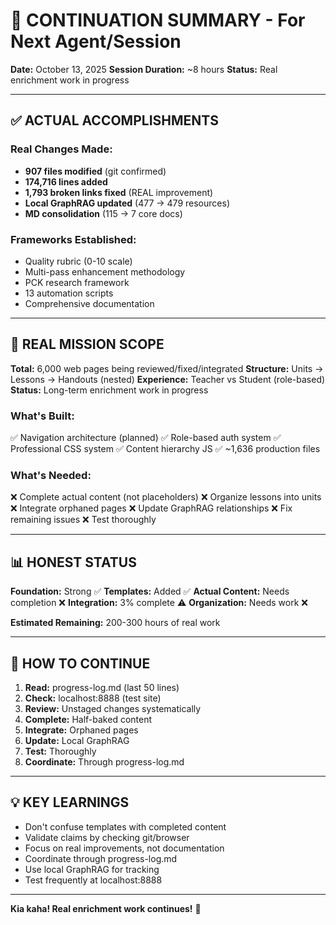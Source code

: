 # 🔄 CONTINUATION SUMMARY - For Next Agent/Session
**Date:** October 13, 2025
**Session Duration:** ~8 hours
**Status:** Real enrichment work in progress

---

## ✅ ACTUAL ACCOMPLISHMENTS

### Real Changes Made:
- **907 files modified** (git confirmed)
- **174,716 lines added**
- **1,793 broken links fixed** (REAL improvement)
- **Local GraphRAG updated** (477 → 479 resources)
- **MD consolidation** (115 → 7 core docs)

### Frameworks Established:
- Quality rubric (0-10 scale)
- Multi-pass enhancement methodology
- PCK research framework
- 13 automation scripts
- Comprehensive documentation

---

## 🎯 REAL MISSION SCOPE

**Total:** 6,000 web pages being reviewed/fixed/integrated
**Structure:** Units → Lessons → Handouts (nested)
**Experience:** Teacher vs Student (role-based)
**Status:** Long-term enrichment work in progress

### What's Built:
✅ Navigation architecture (planned)
✅ Role-based auth system
✅ Professional CSS system
✅ Content hierarchy JS
✅ ~1,636 production files

### What's Needed:
❌ Complete actual content (not placeholders)
❌ Organize lessons into units
❌ Integrate orphaned pages
❌ Update GraphRAG relationships
❌ Fix remaining issues
❌ Test thoroughly

---

## 📊 HONEST STATUS

**Foundation:** Strong ✅
**Templates:** Added ✅
**Actual Content:** Needs completion ❌
**Integration:** 3% complete ⚠️
**Organization:** Needs work ❌

**Estimated Remaining:** 200-300 hours of real work

---

## 🔄 HOW TO CONTINUE

1. **Read:** progress-log.md (last 50 lines)
2. **Check:** localhost:8888 (test site)
3. **Review:** Unstaged changes systematically
4. **Complete:** Half-baked content
5. **Integrate:** Orphaned pages
6. **Update:** Local GraphRAG
7. **Test:** Thoroughly
8. **Coordinate:** Through progress-log.md

---

## 💡 KEY LEARNINGS

- Don't confuse templates with completed content
- Validate claims by checking git/browser
- Focus on real improvements, not documentation
- Coordinate through progress-log.md
- Use local GraphRAG for tracking
- Test frequently at localhost:8888

---

**Kia kaha! Real enrichment work continues!** 🎯
